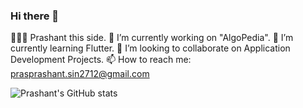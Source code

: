 ### Hi there 👋
👨🏻‍🦱 Prashant this side.
🔭 I’m currently working on "AlgoPedia".
🌱 I’m currently learning Flutter.
👯 I’m looking to collaborate on Application Development Projects. 
📫 How to reach me: prasprashant.sin2712@gmail.com 

![Prashant's GitHub stats](https://github-readme-stats.vercel.app/api?username=prashantCipher27&show_icons=true&theme=radical)

<!--
**prashant-027/prashant-027** is a ✨ _special_ ✨ repository because its `README.md` (this file) appears on your GitHub profile.
-->

